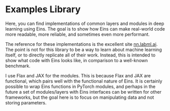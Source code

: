 # Examples Library

Here, you can find implementations of common layers and modules in deep learning using Eins. The
goal is to show how Eins can make real-world code more readable, more reliable, and sometimes even
more performant.

The reference for these implementations is the excellent site [nn.labml.ai](https://nn.labml.ai/).
The point is not for this library to be a way to learn about machine learning itself, or to directly
replicate all of their work. Instead, this is intended to show what code with Eins looks like, in
comparison to a well-known benchmark.

I use Flax and JAX for the modules. This is because Flax and JAX are functional, which pairs well
with the functional nature of Eins. It is certainly possible to wrap Eins functions in PyTorch
modules, and perhaps in the future a set of modules/layers with Eins interfaces can be written for
other frameworks, but the goal here is to focus on manipulating data and not storing parameters.